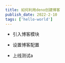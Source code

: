 ```yaml
---
title: 如何利用deno创建博客
publish_date: 2022-2-10
tags: ['hello-world']
---
```


* 引入博客模块

* 设置博客配置

* 上线测试a


